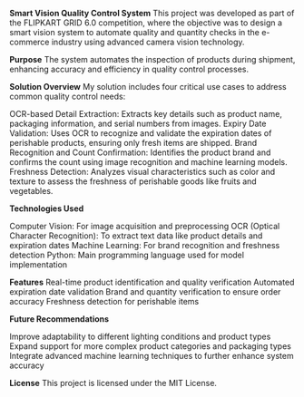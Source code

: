 **Smart Vision Quality Control System**
This project was developed as part of the FLIPKART GRID 6.0 competition, where the objective was to design a smart vision system to automate quality and quantity checks in the e-commerce industry using advanced camera vision technology.

**Purpose**
The system automates the inspection of products during shipment, enhancing accuracy and efficiency in quality control processes.

**Solution Overview**
My solution includes four critical use cases to address common quality control needs:

OCR-based Detail Extraction: Extracts key details such as product name, packaging information, and serial numbers from images.
Expiry Date Validation: Uses OCR to recognize and validate the expiration dates of perishable products, ensuring only fresh items are shipped.
Brand Recognition and Count Confirmation: Identifies the product brand and confirms the count using image recognition and machine learning models.
Freshness Detection: Analyzes visual characteristics such as color and texture to assess the freshness of perishable goods like fruits and vegetables.

**Technologies Used**

Computer Vision: For image acquisition and preprocessing
OCR (Optical Character Recognition): To extract text data like product details and expiration dates
Machine Learning: For brand recognition and freshness detection
Python: Main programming language used for model implementation

**Features**
Real-time product identification and quality verification
Automated expiration date validation
Brand and quantity verification to ensure order accuracy
Freshness detection for perishable items

**Future Recommendations**

Improve adaptability to different lighting conditions and product types
Expand support for more complex product categories and packaging types
Integrate advanced machine learning techniques to further enhance system accuracy

**License**
This project is licensed under the MIT License.


